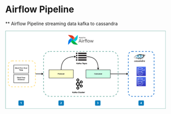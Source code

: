 # Airflow Pipeline
** Airflow Pipeline streaming data kafka to cassandra

![](airflow_pipeline.png)
